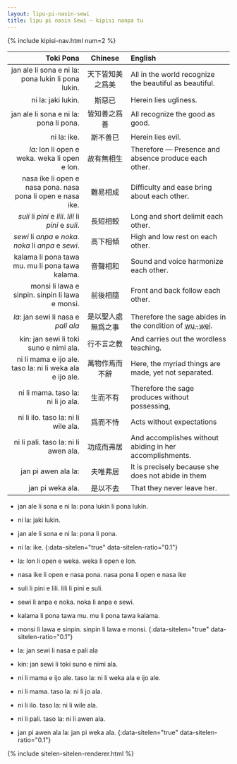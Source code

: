 ```yaml
---
layout: lipu-pi-nasin-sewi
title: lipu pi nasin Sewi — kipisi nanpa tu
---
```


{% include kipisi-nav.html num=2 %}

| Toki Pona| Chinese | English
|-:|:-:|:-
| jan ale li sona e ni la: pona lukin li pona lukin.          | 天下皆知美之爲美   | All in the world recognize the beautiful as beautiful.
| ni la: jaki lukin.                                          | 斯惡已             | Herein lies ugliness.
| jan ale li sona e ni la: pona li pona.                      | 皆知善之爲善       | All recognize the good as good.
| ni la: ike.                                                 | 斯不善已           | Herein lies evil.
| _la:_ lon li open e weka. weka li open e lon.               | 故有無相生         | Therefore — Presence and absence produce each other.
| nasa ike li open e nasa pona. nasa pona li open e nasa ike. | 難易相成           | Difficulty and ease bring about each other.
| _suli_ li _pini_ e _lili_. _lili_ li _pini_ e _suli_.       | 長短相較           | Long and short delimit each other.
| _sewi_ li _anpa_ e _noka_. _noka_ li _anpa_ e _sewi_.       | 高下相傾           | High and low rest on each other.
| kalama li pona tawa mu. mu li pona tawa kalama.             | 音聲相和           | Sound and voice harmonize each other.
| monsi li lawa e sinpin. sinpin li lawa e monsi.             | 前後相隨           | Front and back follow each other.
| _la:_ jan sewi li nasa e _pali ala_                         | 是以聖人處無爲之事 | Therefore the sage abides in the condition of <abbr title="unattached-action">wu-wei</abbr>.
| kin: jan sewi li toki suno e nimi ala.                      | 行不言之教         | And carries out the wordless teaching.
| ni li mama e ijo ale. taso la: ni li weka ala e ijo ale.    | 萬物作焉而不辭     | Here, the myriad things are made, yet not separated.
| ni li mama. taso la: ni li jo ala.                          | 生而不有           | Therefore the sage produces without possessing,
| ni li ilo. taso la: ni li wile ala.                         | 爲而不恃           | Acts without expectations
| ni li pali. taso la: ni li awen ala.                        | 功成而弗居         | And accomplishes without abiding in her accomplishments.
| jan pi awen ala la:                                         | 夫唯弗居           | It is precisely because she does not abide in them
| jan pi weka ala.                                            | 是以不去           | That they never leave her.

* jan ale li sona e ni la: pona lukin li pona lukin.
* ni la: jaki lukin.
* jan ale li sona e ni la: pona li pona.
* ni la: ike.
{:data-sitelen="true" data-sitelen-ratio="0.1"}

* la: lon li open e weka. weka li open e lon.
* nasa ike li open e nasa pona. nasa pona li open e nasa ike
* suli li pini e lili. lili li pini e suli.
* sewi li anpa e noka. noka li anpa e sewi.
* kalama li pona tawa mu. mu li pona tawa kalama.
* monsi li lawa e sinpin. sinpin li lawa e monsi.
{:data-sitelen="true" data-sitelen-ratio="0.1"}

* la: jan sewi li nasa e pali ala
* kin: jan sewi li toki suno e nimi ala.
* ni li mama e ijo ale. taso la: ni li weka ala e ijo ale.
* ni li mama. taso la: ni li jo ala.
* ni li ilo. taso la: ni li wile ala.
* ni li pali. taso la: ni li awen ala.
* jan pi awen ala la: jan pi weka ala.
{:data-sitelen="true" data-sitelen-ratio="0.1"}

{% include sitelen-sitelen-renderer.html %}
